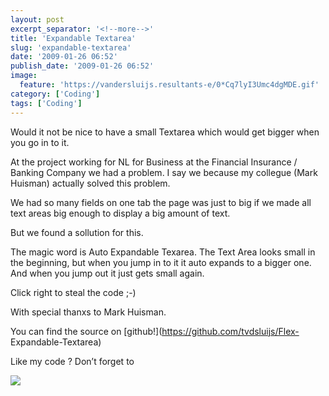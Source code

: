 ```yaml
---
layout: post
excerpt_separator: '<!--more-->'
title: 'Expandable Textarea'
slug: 'expandable-textarea'
date: '2009-01-26 06:52'
publish_date: '2009-01-26 06:52'
image:
  feature: 'https://vandersluijs.resultants-e/0*Cq7lyI3Umc4dgMDE.gif'
category: ['Coding']
tags: ['Coding']
---
```

Would it not be nice to have a small Textarea which would get bigger when you
go in to it.  
  
At the project working for NL for Business at the Financial Insurance /
Banking Company we had a problem. I say we because my collegue (Mark Huisman)
actually solved this problem.  
  
We had so many fields on one tab the page was just to big if we made all text
areas big enough to display a big amount of text.  
  
But we found a sollution for this.  
  
  
  
The magic word is Auto Expandable Texarea. The Text Area looks small in the
beginning, but when you jump in to it it auto expands to a bigger one. And
when you jump out it just gets small again.  
  
  
  
Click right to steal the code ;-)  
  
With special thanxs to Mark Huisman.  
  
You can find the source on [github!](https://github.com/tvdsluijs/Flex-
Expandable-Textarea)  
  
Like my code ? Don’t forget to

![](https://vandersluijs.resultants-e/0*Cq7lyI3Umc4dgMDE.gif)

